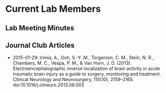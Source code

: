 # Current Lab Members

   
## Lab Meeting Minutes

## Journal Club Articles

- 2015-01-29: Irimia, A., Goh, S.-Y. M., Torgerson, C. M., Stein, N. R., Chambers, M. C., Vespa, P. M., & Van Horn, J. D. (2013). Electroencephalographic inverse localization of brain activity in acute traumatic brain injury as a guide to surgery, monitoring and treatment. Clinical Neurology and Neurosurgery, 115(10), 2159–2165. doi:10.1016/j.clineuro.2013.08.003

